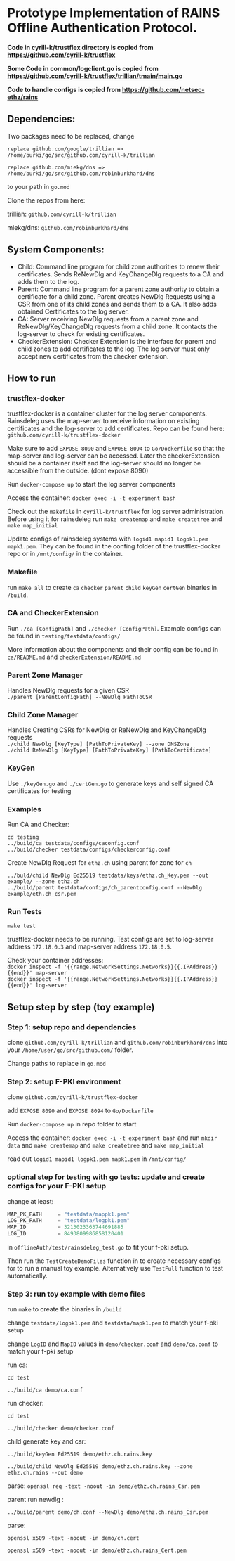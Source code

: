  # Prototype Implementation of RAINS Offline Authentication Protocol. 

**Code in cyrill-k/trustflex directory is copied from https://github.com/cyrill-k/trustflex**

**Some Code in common/logclient.go is copied from https://github.com/cyrill-k/trustflex/trillian/tmain/main.go**

**Code to handle configs is copied from https://github.com/netsec-ethz/rains**

## Dependencies: 
Two packages need to be replaced, change 

```replace github.com/google/trillian => /home/burki/go/src/github.com/cyrill-k/trillian```

```replace github.com/miekg/dns => /home/burki/go/src/github.com/robinburkhard/dns```

to your path in `go.mod`

Clone the repos from here: 

trillian: `github.com/cyrill-k/trillian`

miekg/dns: `github.com/robinburkhard/dns`

## System Components: 
   - Child: Command line program for child zone authorities to renew their certificates. Sends ReNewDlg and KeyChangeDlg requests to a CA and adds them to the log. 
   - Parent: Command line program for a parent zone authority to obtain a certificate for a child zone. Parent creates NewDlg Requests using a CSR from one of its child zones and sends them to a CA. It also adds obtained Certificates to the log server.   
   - CA: Server receiving NewDlg requests from a parent zone and ReNewDlg/KeyChangeDlg requests from a child zone. It contacts the log-server to check for existing certificates. 
   - CheckerExtension: Checker Extension is the interface for parent and child zones to add certificates to the log. The log server must only accept new certificates from the checker extension.

## How to run 

### trustflex-docker 
trustflex-docker is a container cluster for the log server components. Rainsdeleg uses the map-server to receive information on existing certificates and the log-server  to add certificates. 
Repo can be found here: ``github.com/cyrill-k/trustflex-docker``

Make sure to add ``EXPOSE 8090`` and ``EXPOSE 8094`` to ``Go/Dockerfile`` so that the map-server and log-server can be accessed. Later the checkerExtension should be a container itself and the log-server should no longer be accessible from the outside. (dont expose 8090)

Run `docker-compose up` to start the log server components

Access the container: ``docker exec -i -t experiment bash``

Check out the `makefile` in `cyrill-k/trustflex` for log server administration.
Before using it for rainsdeleg  run
`make createmap` and `make createtree` and `make map_initial`

Update configs of rainsdeleg systems with `logid1 mapid1 logpk1.pem mapk1.pem`. They can be found in 
the confing folder of the trustflex-docker repo or in `/mnt/config/` in the container. 

### Makefile

run ``make all`` to create `ca` `checker` `parent` `child` `keyGen` `certGen` binaries in `/build`.  

### CA and CheckerExtension 

Run `./ca [ConfigPath]` and `./checker [ConfigPath]`. 
Example configs can be found in `testing/testdata/configs/`

More information about the components and their config can be found in `ca/README.md` and `checkerExtension/README.md`

### Parent Zone Manager

Handles NewDlg requests for a given CSR \
`./parent [ParentConfigPath] --NewDlg PathToCSR`

### Child Zone Manager 
Handles Creating CSRs for NewDlg or ReNewDlg and KeyChangeDlg requests \
`./child NewDlg [KeyType] [PathToPrivateKey] --zone DNSZone`\
`./child ReNewDlg [KeyType] [PathToPrivateKey] [PathToCertificate]`
 

### KeyGen 

Use `./keyGen.go` and `./certGen.go` to generate keys and self signed CA certificates for testing
### Examples 

Run CA and Checker: 
```
cd testing 
../build/ca testdata/configs/caconfig.conf
../build/checker testdata/configs/checkerconfig.conf
```
Create NewDlg Request for `ethz.ch` using parent for zone for `ch`
```
../buld/child NewDlg Ed25519 testdata/keys/ethz.ch_Key.pem --out example/ --zone ethz.ch
../build/parent testdata/configs/ch_parentconfig.conf --NewDlg example/eth.ch_csr.pem
```


### Run Tests

`make test`

trustflex-docker needs to be running. Test configs are set to log-server address `172.18.0.3` and 
map-server address `172.18.0.5`. 

Check your container addresses: \
`docker inspect -f '{{range.NetworkSettings.Networks}}{{.IPAddress}}{{end}}' map-server` \
`docker inspect -f '{{range.NetworkSettings.Networks}}{{.IPAddress}}{{end}}' log-server`


## Setup step by step (toy example) 

### Step 1: setup repo and dependencies 

clone `github.com/cyrill-k/trillian` and `github.com/robinburkhard/dns` into your `/home/user/go/src/github.com/` folder. 

Change paths to replace in `go.mod` 


### Step 2: setup F-PKI environment 

clone ``github.com/cyrill-k/trustflex-docker``

add ``EXPOSE 8090`` and ``EXPOSE 8094`` to ``Go/Dockerfile``

Run `docker-compose up` in repo folder to start

Access the container: ``docker exec -i -t experiment bash`` and run `mkdir data` and `make createmap` and `make createtree` and `make map_initial`

read out `logid1 mapid1 logpk1.pem mapk1.pem` in `/mnt/config/` 

### optional step for testing with go tests: update and create configs for your F-PKI setup 

change at least: 

```go
MAP_PK_PATH     = "testdata/mappk1.pem"
LOG_PK_PATH     = "testdata/logpk1.pem"
MAP_ID          = 3213023363744691885
LOG_ID          = 8493809986858120401
```

in `offlineAuth/test/rainsdeleg_test.go` to fit your f-pki setup. 

Then run the `TestCreateDemoFiles` function in to create necessary configs for to run a manual toy example. Alternatively use `TestFull` function to test automatically. 

### Step 3: run toy example with demo files 

run `make` to create the binaries in `/build`


change `testdata/logpk1.pem` and `testdata/mapk1.pem` to match your f-pki setup

change `LogID` and `MapID` values in `demo/checker.conf` and  `demo/ca.conf` to match your f-pki setup

run ca: 

``cd test ``

``../build/ca demo/ca.conf``


run checker: 

 ``cd test ``
 
 ``../build/checker demo/checker.conf ``


child generate key and csr:

 ``../build/keyGen Ed25519 demo/ethz.ch.rains.key ``
 
 ``../build/child NewDlg Ed25519 demo/ethz.ch.rains.key --zone ethz.ch.rains --out demo ``
 
parse: 
``openssl req -text -noout -in demo/ethz.ch.rains_Csr.pem``


parent run newdlg :


 `` ../build/parent demo/ch.conf --NewDlg demo/ethz.ch.rains_Csr.pem ``

parse: 

 ``openssl x509 -text -noout -in demo/ch.cert `` 
 
 ``openssl x509 -text -noout -in demo/ethz.ch.rains_Cert.pem ``





